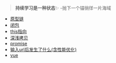 > **持续学习是一种状态**✨
> -抛下一个锚徜徉一片海域

- [原型链](./原型链.md)
- [闭包](./闭包.md)
- [this指向](./this指向.md)
- [深浅拷贝](./深浅拷贝.md)
- [promise](./promise.md)
- [输入url后发生了什么(含性能优化)](./输入url后发生了什么(含性能优化).md)
- [vue](./vue.md)